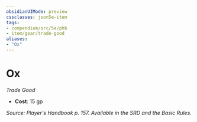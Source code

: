 ```yaml
---
obsidianUIMode: preview
cssclasses: json5e-item
tags:
- compendium/src/5e/phb
- item/gear/trade-good
aliases: 
- "Ox"
---
```

# Ox
*Trade Good*  

- **Cost**: 15 gp

*Source: Player's Handbook p. 157. Available in the SRD and the Basic Rules.*